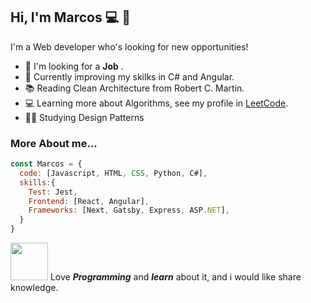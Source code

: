 ## Hi, I'm Marcos 💻 👋

I'm a Web developer who's looking for new opportunities!

- 🔭 I'm looking for a **Job** .
- 🌱 Currently improving my skilks in C# and Angular. 
- 📚 Reading Clean Architecture from Robert C. Martin.
- 💻 Learning more about Algorithms, see my profile in [LeetCode](https://leetcode.com/Marcos-Coca/).
- 👨‍💻 Studying Design Patterns

### More About me...

```javascript
const Marcos = {
  code: [Javascript, HTML, CSS, Python, C#],
  skills:{
    Test: Jest,
    Frontend: [React, Angular],
    Frameworks: [Next, Gatsby, Express, ASP.NET],
  }
}
```

<img src="https://media.giphy.com/media/LOtqITm3tFmiA/giphy.gif" width="60"/>  Love ***Programming*** and ***learn*** about it, and i would like share knowledge.
